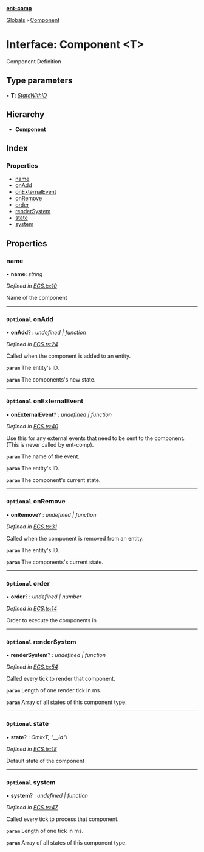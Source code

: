 **[ent-comp](../README.md)**

[Globals](../README.md) › [Component](component.md)

# Interface: Component <**T**>

Component Definition

## Type parameters

▪ **T**: *[StateWithID](statewithid.md)*

## Hierarchy

* **Component**

## Index

### Properties

* [name](component.md#name)
* [onAdd](component.md#optional-onadd)
* [onExternalEvent](component.md#optional-onexternalevent)
* [onRemove](component.md#optional-onremove)
* [order](component.md#optional-order)
* [renderSystem](component.md#optional-rendersystem)
* [state](component.md#optional-state)
* [system](component.md#optional-system)

## Properties

###  name

• **name**: *string*

*Defined in [ECS.ts:10](https://github.com/PandawanFr/ent-comp/blob/4377491/src/ECS.ts#L10)*

Name of the component

___

### `Optional` onAdd

• **onAdd**? : *undefined | function*

*Defined in [ECS.ts:24](https://github.com/PandawanFr/ent-comp/blob/4377491/src/ECS.ts#L24)*

Called when the component is added to an entity.

**`param`** The entity's ID.

**`param`** The components's new state.

___

### `Optional` onExternalEvent

• **onExternalEvent**? : *undefined | function*

*Defined in [ECS.ts:40](https://github.com/PandawanFr/ent-comp/blob/4377491/src/ECS.ts#L40)*

Use this for any external events that need to be sent to the component.
(This is never called by ent-comp).

**`param`** The name of the event.

**`param`** The entity's ID.

**`param`** The component's current state.

___

### `Optional` onRemove

• **onRemove**? : *undefined | function*

*Defined in [ECS.ts:31](https://github.com/PandawanFr/ent-comp/blob/4377491/src/ECS.ts#L31)*

Called when the component is removed from an entity.

**`param`** The entity's ID.

**`param`** The components's current state.

___

### `Optional` order

• **order**? : *undefined | number*

*Defined in [ECS.ts:14](https://github.com/PandawanFr/ent-comp/blob/4377491/src/ECS.ts#L14)*

Order to execute the components in

___

### `Optional` renderSystem

• **renderSystem**? : *undefined | function*

*Defined in [ECS.ts:54](https://github.com/PandawanFr/ent-comp/blob/4377491/src/ECS.ts#L54)*

Called every tick to render that component.

**`param`** Length of one render tick in ms.

**`param`** Array of all states of this component type.

___

### `Optional` state

• **state**? : *Omit‹T, "__id"›*

*Defined in [ECS.ts:18](https://github.com/PandawanFr/ent-comp/blob/4377491/src/ECS.ts#L18)*

Default state of the component

___

### `Optional` system

• **system**? : *undefined | function*

*Defined in [ECS.ts:47](https://github.com/PandawanFr/ent-comp/blob/4377491/src/ECS.ts#L47)*

Called every tick to process that component.

**`param`** Length of one tick in ms.

**`param`** Array of all states of this component type.